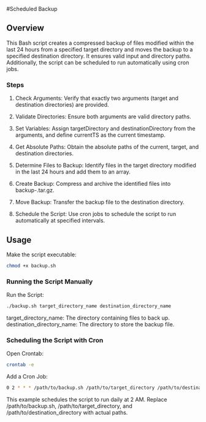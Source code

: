 #Scheduled Backup

## Overview

This Bash script creates a compressed backup of files modified within the last 24 hours from a specified target directory and moves the backup to a specified destination directory. It ensures valid input and directory paths. Additionally, the script can be scheduled to run automatically using cron jobs.

### Steps
1. Check Arguments: Verify that exactly two arguments (target and destination directories) are provided.

2. Validate Directories: Ensure both arguments are valid directory paths.

3. Set Variables: Assign targetDirectory and destinationDirectory from the arguments, and define currentTS as the current timestamp.

4. Get Absolute Paths: Obtain the absolute paths of the current, target, and destination directories.

5. Determine Files to Backup: Identify files in the target directory modified in the last 24 hours and add them to an array.

6. Create Backup: Compress and archive the identified files into backup-<timestamp>.tar.gz.

7. Move Backup: Transfer the backup file to the destination directory.

8. Schedule the Script: Use cron jobs to schedule the script to run automatically at specified intervals.

## Usage

Make the script executable:
```bash
chmod +x backup.sh
```

### Running the Script Manually

Run the Script:
```bash
./backup.sh target_directory_name destination_directory_name
```
target_directory_name: The directory containing files to back up.
destination_directory_name: The directory to store the backup file.

### Scheduling the Script with Cron

Open Crontab:
```bash
crontab -e
```

Add a Cron Job:
```bash
0 2 * * * /path/to/backup.sh /path/to/target_directory /path/to/destination_directory
```
This example schedules the script to run daily at 2 AM.
Replace /path/to/backup.sh, /path/to/target_directory, and /path/to/destination_directory with actual paths.




